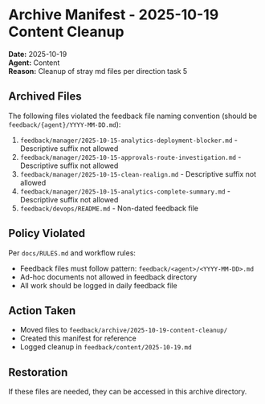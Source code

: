# Archive Manifest - 2025-10-19 Content Cleanup

**Date:** 2025-10-19  
**Agent:** Content  
**Reason:** Cleanup of stray md files per direction task 5

## Archived Files

The following files violated the feedback file naming convention (should be `feedback/{agent}/YYYY-MM-DD.md`):

1. `feedback/manager/2025-10-15-analytics-deployment-blocker.md` - Descriptive suffix not allowed
2. `feedback/manager/2025-10-15-approvals-route-investigation.md` - Descriptive suffix not allowed
3. `feedback/manager/2025-10-15-clean-realign.md` - Descriptive suffix not allowed
4. `feedback/manager/2025-10-15-analytics-complete-summary.md` - Descriptive suffix not allowed
5. `feedback/devops/README.md` - Non-dated feedback file

## Policy Violated

Per `docs/RULES.md` and workflow rules:
- Feedback files must follow pattern: `feedback/<agent>/<YYYY-MM-DD>.md`
- Ad-hoc documents not allowed in feedback directory
- All work should be logged in daily feedback file

## Action Taken

- Moved files to `feedback/archive/2025-10-19-content-cleanup/`
- Created this manifest for reference
- Logged cleanup in `feedback/content/2025-10-19.md`

## Restoration

If these files are needed, they can be accessed in this archive directory.
